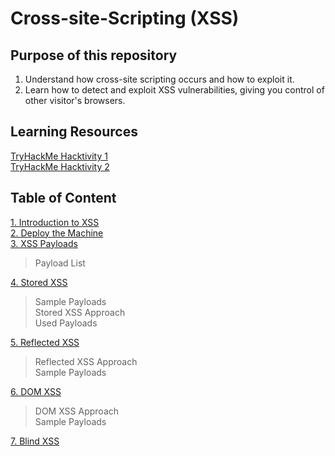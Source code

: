 # Cross-site-Scripting (XSS)

## Purpose of this repository

1. Understand how cross-site scripting occurs and how to exploit it.
2. Learn how to detect and exploit XSS vulnerabilities, giving you control of other visitor's browsers.

## Learning Resources

[TryHackMe Hacktivity 1](https://tryhackme.com/room/xssgi)<br>
[TryHackMe Hacktivity 2](https://tryhackme.com/room/xss)

## Table of Content

[1. Introduction to XSS](https://github.com/ShubhamJagtap2000/Cross-site-Scripting/tree/main/01%20-%20Introduction)<br>
[2. Deploy the Machine](https://github.com/ShubhamJagtap2000/Cross-site-Scripting/tree/main/02%20-%20Deploy%20The%20Machine)<br>
[3. XSS Payloads](https://github.com/ShubhamJagtap2000/Cross-site-Scripting/tree/main/03%20-%20XSS%20Payloads)<br>
  > Payload List<br>
  
[4. Stored XSS](https://github.com/ShubhamJagtap2000/Cross-site-Scripting/tree/main/04%20-%20Stored%20XSS)<br>
  > Sample Payloads<br>
  > Stored XSS Approach<br>
  > Used Payloads<br>

[5. Reflected XSS](https://github.com/ShubhamJagtap2000/Cross-site-Scripting/tree/main/05%20-%20Reflected%20XSS)<br>
  > Reflected XSS Approach<br>
  > Sample Payloads<br>

[6. DOM XSS](https://github.com/ShubhamJagtap2000/Cross-site-Scripting/tree/main/06%20-%20DOM-Based%20XSS)<br>
  > DOM XSS Approach<br>
  > Sample Payloads<br>

[7. Blind XSS](https://github.com/ShubhamJagtap2000/Cross-site-Scripting/tree/main/07%20-%20Blind%20XSS)<br>
